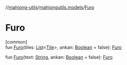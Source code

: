 //[mahjong-utils](../../index.md)/[mahjongutils.models](index.md)/[Furo](-furo.md)

# Furo

[common]\
fun [Furo](-furo.md)(tiles: [List](https://kotlinlang.org/api/latest/jvm/stdlib/kotlin.collections/-list/index.html)&lt;[Tile](-tile/index.md)&gt;, ankan: [Boolean](https://kotlinlang.org/api/latest/jvm/stdlib/kotlin/-boolean/index.html) = false): [Furo](-furo/index.md)

fun [Furo](-furo.md)(text: [String](https://kotlinlang.org/api/latest/jvm/stdlib/kotlin/-string/index.html), ankan: [Boolean](https://kotlinlang.org/api/latest/jvm/stdlib/kotlin/-boolean/index.html) = false): [Furo](-furo/index.md)

